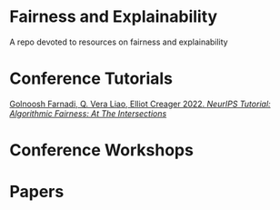 # Fairness and Explainability
A repo devoted to resources on fairness and explainability

# Conference Tutorials

[Golnoosh Farnadi, Q. Vera Liao, Elliot Creager 2022. *NeurIPS Tutorial: Algorithmic Fairness: At The Intersections*](https://neurips.cc/virtual/2022/tutorial/55815)

# Conference Workshops

# Papers

